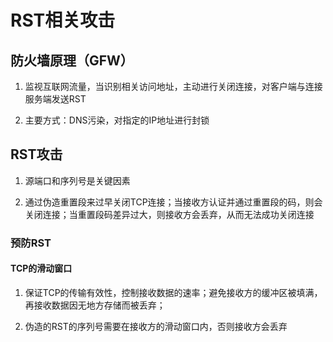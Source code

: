 # RST相关攻击

## 防火墙原理（GFW）

1. 监视互联网流量，当识别相关访问地址，主动进行关闭连接，对客户端与连接服务端发送RST

2. 主要方式：DNS污染，对指定的IP地址进行封锁

## RST攻击

1. 源端口和序列号是关键因素

2. 通过伪造重置段来过早关闭TCP连接；当接收方认证并通过重置段的码，则会关闭连接；当重置段码差异过大，则接收方会丢弃，从而无法成功关闭连接

### 预防RST

#### TCP的滑动窗口

1. 保证TCP的传输有效性，控制接收数据的速率；避免接收方的缓冲区被填满，再接收数据因无地方存储而被丢弃；

2. 伪造的RST的序列号需要在接收方的滑动窗口内，否则接收方会丢弃


